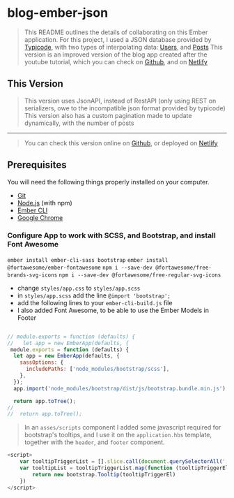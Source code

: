 # blog-ember-json

> This README outlines the details of collaborating on this Ember application.
> For this project, I used a JSON database provided by [Typicode](https://jsonplaceholder.typicode.com/), with two types of interpolating data: [Users](https://jsonplaceholder.typicode.com/users), and [Posts](https://jsonplaceholder.typicode.com/posts)
> This version is an improved version of the blog app created after the youtube tutorial, which you can check on [Github](https://github.com/iurianu/ember-blog-rest-api), and on [Netlify](https://iurianu-ember-blog.netlify.app/)

## This Version

> This version uses JsonAPI, instead of RestAPI (only using REST on serializers, owe to the incompatible json format provided by typicode)
> This version also has a custom pagination made to update dynamically, with the number of posts

------------------

> You can check this version online on [Github](https://github.com/iurianu/ember-blog-json-api), or deployed on [Netlify](https://ember-blog-json-api.netlify.app/)

## Prerequisites

You will need the following things properly installed on your computer.

* [Git](https://git-scm.com/)
* [Node.js](https://nodejs.org/) (with npm)
* [Ember CLI](https://cli.emberjs.com/release/)
* [Google Chrome](https://google.com/chrome/)

### Configure App to work with SCSS, and Bootstrap, and install Font Awesome

`ember install ember-cli-sass bootstrap`
`ember install @fortawesome/ember-fontawesome`
`npm i --save-dev @fortawesome/free-brands-svg-icons`
`npm i --save-dev @fortawesome/free-regular-svg-icons`

* change `styles/app.css` to `styles/app.scss`
* in `styles/app.scss` add the line `@import 'bootstrap';`
* add the following lines to your `ember-cli-build.js` file
* I also added Font Awesome, to be able to use the Ember Models in Footer

```javascript

// module.exports = function (defaults) {
//   let app = new EmberApp(defaults, {
 module.exports = function (defaults) {
  let app = new EmberApp(defaults, {
    sassOptions: {
      includePaths: ['node_modules/bootstrap/scss'],
    },
  });
  app.import('node_modules/bootstrap/dist/js/bootstrap.bundle.min.js');

  return app.toTree();
//
//  return app.toTree();

```

> In an `asses/scripts` component I added some javascript required for bootstrap's tooltips, and I use it on the `application.hbs` template, together with the `header`, and `footer` component.

```javascript
<script>     
    var tooltipTriggerList = [].slice.call(document.querySelectorAll('[data-bs-toggle="tooltip"]'))
    var tooltipList = tooltipTriggerList.map(function (tooltipTriggerEl) {
        return new bootstrap.Tooltip(tooltipTriggerEl)
    })
</script>
```
